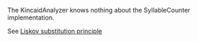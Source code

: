 The KincaidAnalyzer knows nothing about the SyllableCounter implementation.

See [Liskov substitution principle](https://en.wikipedia.org/wiki/Liskov_substitution_principle)
